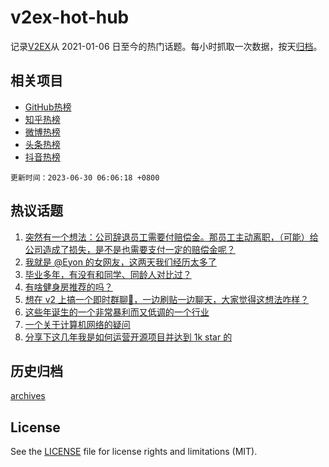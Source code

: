 # v2ex-hot-hub

 记录[V2EX](https://www.v2ex.com/)从 2021-01-06 日至今的热门话题。每小时抓取一次数据，按天[归档](archives)。
 
 ## 相关项目

- [GitHub热榜](https://github.com/snaildev/github-hot-hub)
- [知乎热榜](https://github.com/snaildev/zhihu-hot-hub)
- [微博热榜](https://github.com/snaildev/weibo-hot-hub)
- [头条热榜](https://github.com/snaildev/toutiao-hot-hub)
- [抖音热榜](https://github.com/snaildev/douyin-hot-hub)


 `更新时间：2023-06-30 06:06:18 +0800`

## 热议话题

1. [突然有一个想法：公司辞退员工需要付赔偿金。那员工主动离职，（可能）给公司造成了损失，是不是也需要支付一定的赔偿金呢？](https://www.v2ex.com/t/952698)
1. [我就是 @Eyon 的女网友，这两天我们经历太多了](https://www.v2ex.com/t/952600)
1. [毕业多年，有没有和同学、同龄人对比过？](https://www.v2ex.com/t/952618)
1. [有啥健身房推荐的吗？](https://www.v2ex.com/t/952596)
1. [想在 v2 上搞一个即时群聊🐶，一边刷贴一边聊天，大家觉得这想法咋样？](https://www.v2ex.com/t/952634)
1. [这些年诞生的一个非常暴利而又低调的一个行业](https://www.v2ex.com/t/952753)
1. [一个关于计算机网络的疑问](https://www.v2ex.com/t/952586)
1. [分享下这几年我是如何运营开源项目并达到 1k star 的](https://www.v2ex.com/t/952569)

## 历史归档

[archives](archives)

## License

See the [LICENSE](LICENSE) file for license rights and limitations (MIT).
